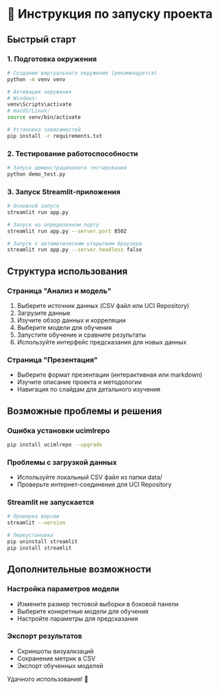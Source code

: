 # 🚀 Инструкция по запуску проекта

## Быстрый старт

### 1. Подготовка окружения
```bash
# Создание виртуального окружения (рекомендуется)
python -m venv venv

# Активация окружения
# Windows:
venv\Scripts\activate
# macOS/Linux:
source venv/bin/activate

# Установка зависимостей
pip install -r requirements.txt
```

### 2. Тестирование работоспособности
```bash
# Запуск демонстрационного тестирования
python demo_test.py
```

### 3. Запуск Streamlit-приложения
```bash
# Основной запуск
streamlit run app.py

# Запуск на определенном порту
streamlit run app.py --server.port 8502

# Запуск с автоматическим открытием браузера
streamlit run app.py --server.headless false
```

## Структура использования

### Страница "Анализ и модель"
1. Выберите источник данных (CSV файл или UCI Repository)
2. Загрузите данные
3. Изучите обзор данных и корреляции
4. Выберите модели для обучения
5. Запустите обучение и сравните результаты
6. Используйте интерфейс предсказания для новых данных

### Страница "Презентация"
- Выберите формат презентации (интерактивная или markdown)
- Изучите описание проекта и методологии
- Навигация по слайдам для детального изучения

## Возможные проблемы и решения

### Ошибка установки ucimlrepo
```bash
pip install ucimlrepo --upgrade
```

### Проблемы с загрузкой данных
- Используйте локальный CSV файл из папки data/
- Проверьте интернет-соединение для UCI Repository

### Streamlit не запускается
```bash
# Проверка версии
streamlit --version

# Переустановка
pip uninstall streamlit
pip install streamlit
```

## Дополнительные возможности

### Настройка параметров модели
- Измените размер тестовой выборки в боковой панели
- Выберите конкретные модели для обучения
- Настройте параметры для предсказания

### Экспорт результатов
- Скриншоты визуализаций
- Сохранение метрик в CSV
- Экспорт обученных моделей

Удачного использования! 🎯
